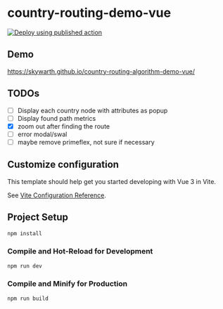 # country-routing-demo-vue

[![Deploy using published action](https://github.com/skywarth/country-routing-algorithm-demo-vue/actions/workflows/deploy-using-published-action.yml/badge.svg)](https://github.com/skywarth/country-routing-algorithm-demo-vue/actions/workflows/deploy-using-published-action.yml)


## Demo

https://skywarth.github.io/country-routing-algorithm-demo-vue/


## TODOs

- [ ] Display each country node with attributes as popup
- [ ] Display found path metrics
- [X] zoom out after finding the route
- [ ] error modal/swal
- [ ] maybe remove primeflex, not sure if necessary

## Customize configuration


This template should help get you started developing with Vue 3 in Vite.

See [Vite Configuration Reference](https://vitejs.dev/config/).

## Project Setup

```sh
npm install
```

### Compile and Hot-Reload for Development

```sh
npm run dev
```

### Compile and Minify for Production

```sh
npm run build
```
